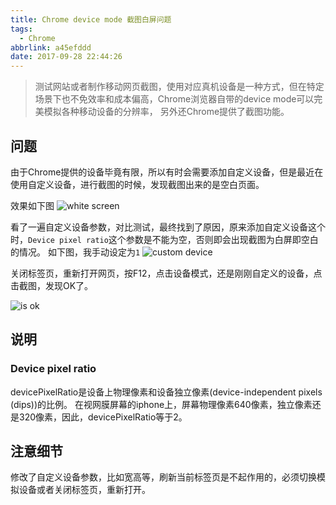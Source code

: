 ```yaml
---
title: Chrome device mode 截图白屏问题
tags:
  - Chrome
abbrlink: a45efddd
date: 2017-09-28 22:44:26
---
```

> 测试网站或者制作移动网页截图，使用对应真机设备是一种方式，但在特定场景下也不免效率和成本偏高，Chrome浏览器自带的device mode可以完美模拟各种移动设备的分辨率，
另外还Chrome提供了截图功能。

## 问题
由于Chrome提供的设备毕竟有限，所以有时会需要添加自定义设备，但是最近在使用自定义设备，进行截图的时候，发现截图出来的是空白页面。

效果如下图
![white screen](//static.1991421.cn/blog/2017-09-28-144925.jpg)

看了一遍自定义设备参数，对比测试，最终找到了原因，原来添加自定义设备这个时，`Device pixel ratio`这个参数是不能为空，否则即会出现截图为白屏即空白的情况。
如下图，我手动设定为`1`
![custom device](//static.1991421.cn/blog/2017-09-28-145105.jpg)

关闭标签页，重新打开网页，按F12，点击设备模式，还是刚刚自定义的设备，点击截图，发现OK了。

![is ok](//static.1991421.cn/blog/2017-09-28-150757.jpg)

## 说明

### Device pixel ratio

devicePixelRatio是设备上物理像素和设备独立像素(device-independent pixels (dips))的比例。
在视网膜屏幕的iphone上，屏幕物理像素640像素，独立像素还是320像素，因此，devicePixelRatio等于2。

## 注意细节

修改了自定义设备参数，比如宽高等，刷新当前标签页是不起作用的，必须切换模拟设备或者关闭标签页，重新打开。
